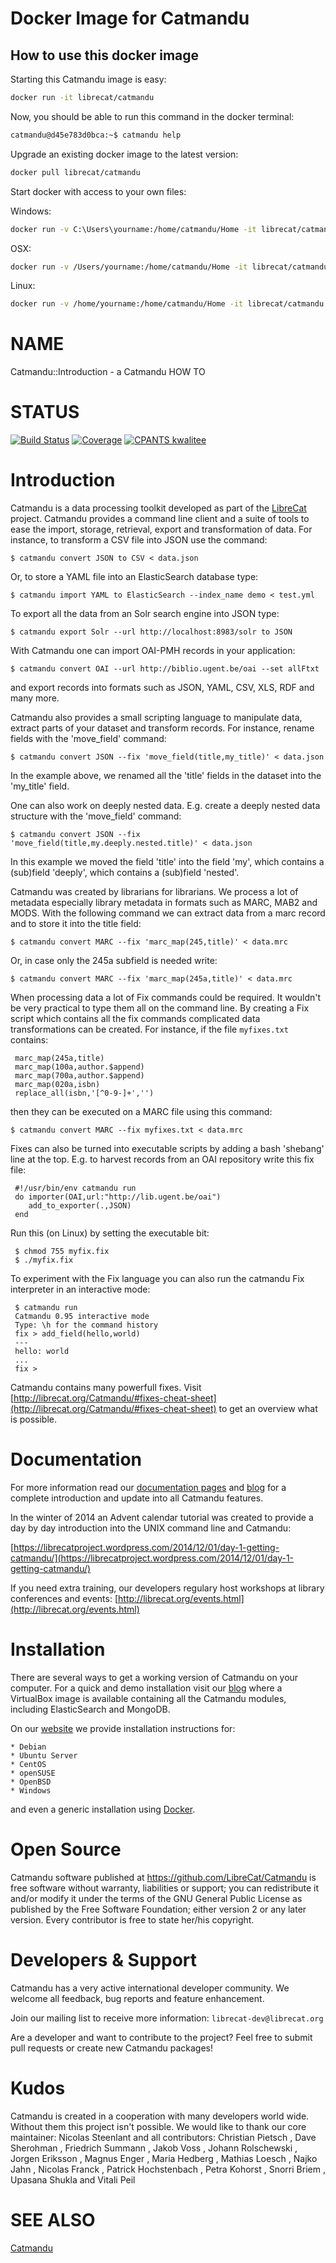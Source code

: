 # Docker Image for Catmandu

## How to use this docker image

Starting this Catmandu image is easy:

```bash
docker run -it librecat/catmandu
```

Now, you should be able to run this command in the docker terminal:

```bash
catmandu@d45e783d0bca:~$ catmandu help
```

Upgrade an existing docker image to the latest version:

```bash
docker pull librecat/catmandu
```

Start docker with access to your own files:

Windows:
```bash
docker run -v C:\Users\yourname:/home/catmandu/Home -it librecat/catmandu
```

OSX:
```bash
docker run -v /Users/yourname:/home/catmandu/Home -it librecat/catmandu
```

Linux:
```bash
docker run -v /home/yourname:/home/catmandu/Home -it librecat/catmandu
```
# NAME

Catmandu::Introduction - a Catmandu HOW TO

# STATUS

[![Build Status](https://travis-ci.org/LibreCat/Catmandu.svg?branch=master)](https://travis-ci.org/LibreCat/Catmandu)
[![Coverage](https://coveralls.io/repos/LibreCat/Catmandu/badge.png?branch=master)](https://coveralls.io/r/LibreCat/Catmandu)
[![CPANTS kwalitee](http://cpants.cpanauthors.org/dist/Catmandu.png)](http://cpants.cpanauthors.org/dist/Catmandu)

# Introduction

Catmandu is a data processing toolkit developed as part of the [LibreCat](http://librecat.org) project. 
Catmandu provides a command line client and a suite of tools to ease the import, storage, retrieval, 
export and transformation of data. For instance, to transform a CSV file into JSON use the
command:

    $ catmandu convert JSON to CSV < data.json

Or, to store a YAML file into an ElasticSearch database type:

    $ catmandu import YAML to ElasticSearch --index_name demo < test.yml

To export all the data from an Solr search engine into JSON type:

    $ catmandu export Solr --url http://localhost:8983/solr to JSON

With Catmandu one can import OAI-PMH records in your application:

    $ catmandu convert OAI --url http://biblio.ugent.be/oai --set allFtxt

and export records into formats such as JSON, YAML, CSV, XLS, RDF and many more.

Catmandu also provides a small scripting language to manipulate data, extract parts of your dataset and
transform records. For instance, rename fields  with the 'move\_field' command:

    $ catmandu convert JSON --fix 'move_field(title,my_title)' < data.json

In the example above, we renamed all the 'title' fields in the dataset into the 'my\_title' field.

One can also work on deeply nested data. E.g. create a deeply nested data structure with the
'move\_field' command:

    $ catmandu convert JSON --fix 'move_field(title,my.deeply.nested.title)' < data.json

In this example we moved the field 'title' into the field 'my', which contains a (sub)field 'deeply',
which contains a (sub)field 'nested'.

Catmandu was created by librarians for librarians. We process a lot of metadata especially 
library metadata in formats such as MARC, MAB2 and MODS. With the following command we can extract
data from a marc record and to store it into the title field:

    $ catmandu convert MARC --fix 'marc_map(245,title)' < data.mrc

Or, in case only the 245a subfield is needed write:

    $ catmandu convert MARC --fix 'marc_map(245a,title)' < data.mrc

When processing data a lot of Fix commands could be required. It wouldn't be very practical to
type them all on the command line. By creating a Fix script which contains all the fix commands complicated
data transformations can be created. For instance, if the file `myfixes.txt` contains:

     marc_map(245a,title)
     marc_map(100a,author.$append)
     marc_map(700a,author.$append)
     marc_map(020a,isbn)
     replace_all(isbn,'[^0-9-]+','')

then they can be executed on a MARC file using this command:

    $ catmandu convert MARC --fix myfixes.txt < data.mrc

Fixes can also be turned into executable scripts by adding a bash 'shebang' line at the top. E.g.
to harvest records from an OAI repository write this fix file:

     #!/usr/bin/env catmandu run
     do importer(OAI,url:"http://lib.ugent.be/oai")
        add_to_exporter(.,JSON)
     end

Run this (on Linux) by setting the executable bit:

     $ chmod 755 myfix.fix
     $ ./myfix.fix

To experiment with the Fix language you can also run the catmandu Fix interpreter in an 
interactive mode:

     $ catmandu run
     Catmandu 0.95 interactive mode
     Type: \h for the command history
     fix > add_field(hello,world)
     ---
     hello: world
     ...
     fix >

Catmandu contains many powerfull fixes. Visit [http://librecat.org/Catmandu/#fixes-cheat-sheet](http://librecat.org/Catmandu/#fixes-cheat-sheet) to get 
an overview what is possible.

# Documentation

For more information read our [documentation pages](http://librecat.org/Catmandu/) 
and [blog](https://librecatproject.wordpress.com/)
for a complete introduction and update into all Catmandu features.

In the winter of 2014 an Advent calendar tutorial was created to provide a day by
day introduction into the UNIX command line and Catmandu:

[https://librecatproject.wordpress.com/2014/12/01/day-1-getting-catmandu/](https://librecatproject.wordpress.com/2014/12/01/day-1-getting-catmandu/)

If you need extra training, our developers regulary host workshops at library 
conferences and events: [http://librecat.org/events.html](http://librecat.org/events.html)

# Installation

There are several ways to get a working version of Catmandu on your computer. 
For a quick and demo installation visit our [blog](https://librecatproject.wordpress.com/get-catmandu/)
where a VirtualBox image is available containing all the Catmandu modules, including
ElasticSearch and MongoDB.

On our [website](http://librecat.org/Catmandu/) we provide installation instructions for:

    * Debian
    * Ubuntu Server
    * CentOS
    * openSUSE
    * OpenBSD
    * Windows

and even a generic installation using [Docker](https://www.docker.com/).

# Open Source

Catmandu software published at https://github.com/LibreCat/Catmandu is free software without warranty, liabilities 
or support; you can redistribute it and/or modify it under the terms of the GNU General Public License as 
published by the Free Software Foundation; either version 2 or any later version. Every contributor is free 
to state her/his copyright.

# Developers & Support

Catmandu has a very active international developer community. We welcome all feedback, bug reports and
feature enhancement. 

Join our mailing list to receive more information:  `librecat-dev@librecat.org`

Are a developer and want to contribute to the project? Feel free to submit pull requests or create new
Catmandu packages!

# Kudos

Catmandu is created in a cooperation with many developers world wide. Without them this project isn't possible.
We would like to thank our core maintainer: Nicolas Steenlant and all contributors: Christian Pietsch , 
Dave Sherohman , Friedrich Summann , Jakob Voss , Johann Rolschewski  , Jorgen Eriksson  , Magnus Enger , 
Maria Hedberg , Mathias Loesch , Najko Jahn , Nicolas Franck , Patrick Hochstenbach , Petra Kohorst  , 
Snorri Briem , Upasana Shukla and Vitali Peil 

# SEE ALSO

[Catmandu](https://metacpan.org/pod/Catmandu)
